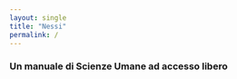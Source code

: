 ```yaml
---
layout: single
title: "Nessi"
permalink: /
---
```



### Un manuale di Scienze Umane ad accesso libero
